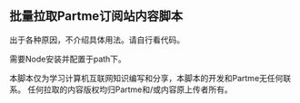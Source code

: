 ## 批量拉取Partme订阅站内容脚本

出于各种原因，不介绍具体用法。请自行看代码。

需要Node安装并配置于path下。

本脚本仅为学习计算机互联网知识编写和分享，本脚本的开发和Partme无任何联系。
任何拉取的内容版权均归Partme和/或内容原上传者所有。
